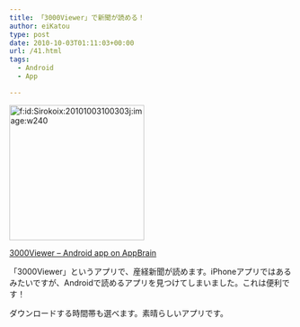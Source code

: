 ```yaml
---
title: 「3000Viewer」で新聞が読める！
author: eiKatou
type: post
date: 2010-10-03T01:11:03+00:00
url: /41.html
tags:
  - Android
  - App

---
```

<div class="section">
  <p>
    <a href="http://f.hatena.ne.jp/Sirokoix/20101003100303" class="hatena-fotolife" target="_blank"><img src="http://cdn-ak.f.st-hatena.com/images/fotolife/S/Sirokoix/20101003/20101003100303.jpg" alt="f:id:Sirokoix:20101003100303j:image:w240" title="f:id:Sirokoix:20101003100303j:image:w240" class="hatena-fotolife" width="240" /></a>
  </p>
  
  <p>
    <a href="http://www.appbrain.com/app/3000viewer/com.matsumo.sankviewer" target="_blank">3000Viewer &#8211; Android app on AppBrain</a>
  </p>
  
  <p>
    「3000Viewer」というアプリで、産経新聞が読めます。iPhoneアプリではあるみたいですが、Androidで読めるアプリを見つけてしまいました。これは便利です！
  </p>
  
  <p>
    ダウンロードする時間帯も選べます。素晴らしいアプリです。
  </p>
</div>
